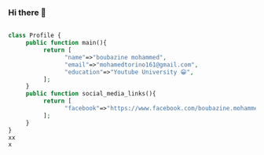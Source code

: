 ### Hi there 👋


```php

class Profile {
     public function main(){
          return [
                "name"=>"boubazine mohammed",
                "email"=>"mohamedtorino161@gmail.com",
                "education"=>"Youtube University 😁",
          ];
     }
     public function social_media_links(){
          return [
                "facebook"=>"https://www.facebook.com/boubazine.mohammed.dz"
          ];
     }
}
xx
x
```


<!--
**Medboubazine/Medboubazine** is a ✨ _special_ ✨ repository because its `README.md` (this file) appears on your GitHub profile.

Here are some ideas to get you started:

- 🔭 I’m currently working on ...
- 🌱 I’m currently learning ...
- 👯 I’m looking to collaborate on ...
- 🤔 I’m looking for help with ...
- 💬 Ask me about ...
- 📫 How to reach me: ...
- 😄 Pronouns: ...
- ⚡ Fun fact: ...
-->
